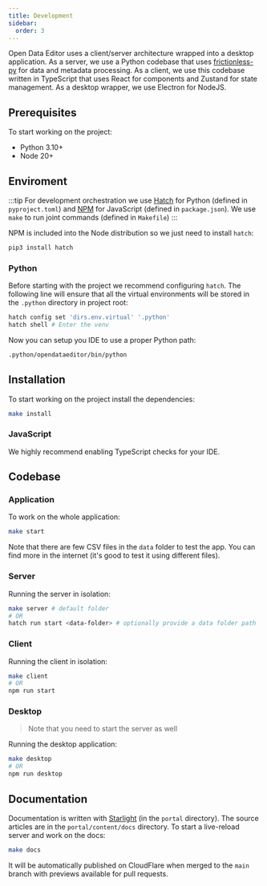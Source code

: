 ```yaml
---
title: Development
sidebar:
  order: 3
---
```


Open Data Editor uses a client/server architecture wrapped into a desktop application. As a server, we use a Python codebase that uses [frictionless-py](https://framework.frictionlessdata.io/) for data and metadata processing. As a client, we use this codebase written in TypeScript that uses React for components and Zustand for state management. As a desktop wrapper, we use Electron for NodeJS.

## Prerequisites

To start working on the project:

- Python 3.10+
- Node 20+

## Enviroment

:::tip
For development orchestration we use [Hatch](https://github.com/pypa/hatch) for Python (defined in `pyproject.toml`) and [NPM](https://docs.npmjs.com/cli/) for JavaScript (defined in `package.json`). We use `make` to run joint commands (defined in `Makefile`)
:::

NPM is included into the Node distribution so we just need to install `hatch`:

```bash
pip3 install hatch
```

### Python

Before starting with the project we recommend configuring `hatch`. The following line will ensure that all the virtual environments will be stored in the `.python` directory in project root:

```bash
hatch config set 'dirs.env.virtual' '.python'
hatch shell # Enter the venv
```

Now you can setup you IDE to use a proper Python path:

```bash
.python/opendataeditor/bin/python
```

## Installation

To start working on the project install the dependencies:

```bash
make install
```

### JavaScript

We highly recommend enabling TypeScript checks for your IDE.

## Codebase

### Application

To work on the whole application:

```bash
make start
```

Note that there are few CSV files in the `data` folder to test the app. You can find more in the internet (it's good to test it using different files).

### Server

Running the server in isolation:

```bash
make server # default folder
# OR
hatch run start <data-folder> # optionally provide a data folder path
```

### Client

Running the client in isolation:

```bash
make client
# OR
npm run start
```

### Desktop

> Note that you need to start the server as well

Running the desktop application:

```bash
make desktop
# OR
npm run desktop
```

## Documentation

Documentation is written with [Starlight](https://starlight.astro.build/) (in the `portal` directory). The source articles are in the `portal/content/docs` directory. To start a live-reload server and work on the docs:

```bash
make docs
```

It will be automatically published on CloudFlare when merged to the `main` branch with previews available for pull requests.
